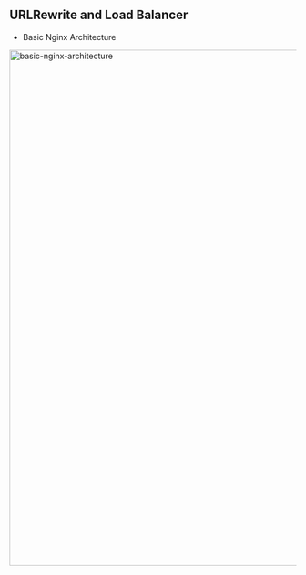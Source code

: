 ## URLRewrite and Load Balancer

- Basic Nginx Architecture

<img width="904" alt="basic-nginx-architecture" src="https://github.com/tjcchen/nginx-best-practice/assets/6133656/4e9dc32a-090a-4bd5-be27-715c9b619a00">



